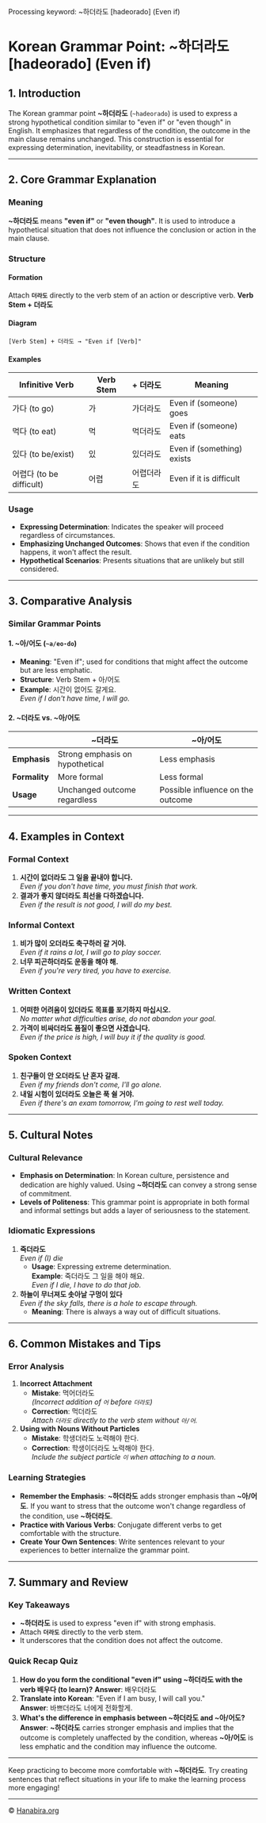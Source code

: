 Processing keyword: ~하더라도 [hadeorado] (Even if)
# Korean Grammar Point: ~하더라도 [hadeorado] (Even if)

## 1. Introduction
The Korean grammar point **~하더라도** (`~hadeorado`) is used to express a strong hypothetical condition similar to "even if" or "even though" in English. It emphasizes that regardless of the condition, the outcome in the main clause remains unchanged. This construction is essential for expressing determination, inevitability, or steadfastness in Korean.

---
## 2. Core Grammar Explanation
### Meaning
**~하더라도** means **"even if"** or **"even though"**. It is used to introduce a hypothetical situation that does not influence the conclusion or action in the main clause.
### Structure
#### Formation
Attach **`더라도`** directly to the verb stem of an action or descriptive verb.
**Verb Stem + 더라도**
#### Diagram
```
[Verb Stem] + 더라도 → "Even if [Verb]"
```
#### Examples
| Infinitive Verb | Verb Stem | + 더라도    | Meaning                      |
|-----------------|-----------|-------------|------------------------------|
| 가다 (to go)    | 가         | 가더라도    | Even if (someone) goes       |
| 먹다 (to eat)   | 먹         | 먹더라도    | Even if (someone) eats       |
| 있다 (to be/exist) | 있     | 있더라도    | Even if (something) exists   |
| 어렵다 (to be difficult) | 어렵 | 어렵더라도 | Even if it is difficult      |
### Usage
- **Expressing Determination**: Indicates the speaker will proceed regardless of circumstances.
- **Emphasizing Unchanged Outcomes**: Shows that even if the condition happens, it won't affect the result.
- **Hypothetical Scenarios**: Presents situations that are unlikely but still considered.
---
## 3. Comparative Analysis
### Similar Grammar Points
#### 1. **~아/어도** (`~a/eo-do`)
- **Meaning**: "Even if"; used for conditions that might affect the outcome but are less emphatic.
- **Structure**: Verb Stem + 아/어도
- **Example**: 시간이 없어도 갈게요.  
  *Even if I don't have time, I will go.*
#### 2. **~더라도** vs. **~아/어도**
|                       | **~더라도**                      | **~아/어도**                        |
|-----------------------|----------------------------------|-------------------------------------|
| **Emphasis**          | Strong emphasis on hypothetical  | Less emphasis                       |
| **Formality**         | More formal                      | Less formal                         |
| **Usage**             | Unchanged outcome regardless     | Possible influence on the outcome   |
---
## 4. Examples in Context
### Formal Context
1. **시간이 없더라도 그 일을 끝내야 합니다.**  
   *Even if you don't have time, you must finish that work.*
2. **결과가 좋지 않더라도 최선을 다하겠습니다.**  
   *Even if the result is not good, I will do my best.*
### Informal Context
1. **비가 많이 오더라도 축구하러 갈 거야.**  
   *Even if it rains a lot, I will go to play soccer.*
2. **너무 피곤하더라도 운동을 해야 해.**  
   *Even if you're very tired, you have to exercise.*
### Written Context
1. **어떠한 어려움이 있더라도 목표를 포기하지 마십시오.**  
   *No matter what difficulties arise, do not abandon your goal.*
2. **가격이 비싸더라도 품질이 좋으면 사겠습니다.**  
   *Even if the price is high, I will buy it if the quality is good.*
### Spoken Context
1. **친구들이 안 오더라도 난 혼자 갈래.**  
   *Even if my friends don't come, I'll go alone.*
2. **내일 시험이 있더라도 오늘은 푹 쉴 거야.**  
   *Even if there's an exam tomorrow, I'm going to rest well today.*
---
## 5. Cultural Notes
### Cultural Relevance
- **Emphasis on Determination**: In Korean culture, persistence and dedication are highly valued. Using **~하더라도** can convey a strong sense of commitment.
- **Levels of Politeness**: This grammar point is appropriate in both formal and informal settings but adds a layer of seriousness to the statement.
### Idiomatic Expressions
1. **죽더라도**  
   *Even if (I) die*  
   - **Usage**: Expressing extreme determination.  
     **Example**: 죽더라도 그 일을 해야 해요.  
     *Even if I die, I have to do that job.*
2. **하늘이 무너져도 솟아날 구멍이 있다**  
   *Even if the sky falls, there is a hole to escape through.*  
   - **Meaning**: There is always a way out of difficult situations.
---
## 6. Common Mistakes and Tips
### Error Analysis
1. **Incorrect Attachment**
   - **Mistake**: 먹어더라도  
     *(Incorrect addition of `어` before `더라도`)*  
   - **Correction**: 먹더라도  
     *Attach `더라도` directly to the verb stem without `아/어`.*
2. **Using with Nouns Without Particles**
   - **Mistake**: 학생더라도 노력해야 한다.  
   - **Correction**: 학생이더라도 노력해야 한다.  
     *Include the subject particle `이` when attaching to a noun.*
### Learning Strategies
- **Remember the Emphasis**: **~하더라도** adds stronger emphasis than **~아/어도**. If you want to stress that the outcome won't change regardless of the condition, use **~하더라도**.
- **Practice with Various Verbs**: Conjugate different verbs to get comfortable with the structure.
- **Create Your Own Sentences**: Write sentences relevant to your experiences to better internalize the grammar point.
---
## 7. Summary and Review
### Key Takeaways
- **~하더라도** is used to express "even if" with strong emphasis.
- Attach **`더라도`** directly to the verb stem.
- It underscores that the condition does not affect the outcome.
### Quick Recap Quiz
1. **How do you form the conditional "even if" using **~하더라도** with the verb 배우다 (to learn)?**
   **Answer**: 배우더라도
2. **Translate into Korean**: "Even if I am busy, I will call you."  
   **Answer**: 바쁘더라도 너에게 전화할게.
3. **What's the difference in emphasis between **~하더라도** and **~아/어도**?**
   **Answer**: **~하더라도** carries stronger emphasis and implies that the outcome is completely unaffected by the condition, whereas **~아/어도** is less emphatic and the condition may influence the outcome.
---
Keep practicing to become more comfortable with **~하더라도**. Try creating sentences that reflect situations in your life to make the learning process more engaging!

---
© [Hanabira.org](https://hanabira.org)

